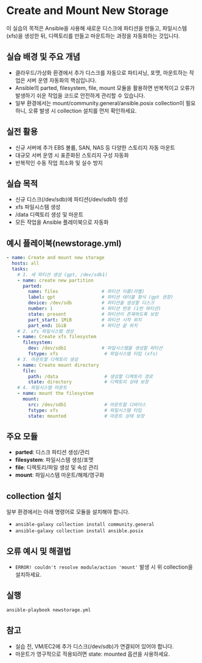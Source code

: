 # Create and Mount New Storage

이 실습의 목적은 Ansible을 사용해 새로운 디스크에 파티션을 만들고, 파일시스템(xfs)을 생성한 뒤, 디렉토리를 만들고 마운트하는 과정을 자동화하는 것입니다.

## 실습 배경 및 주요 개념
- 클라우드/가상화 환경에서 추가 디스크를 자동으로 파티셔닝, 포맷, 마운트하는 작업은 서버 운영 자동화의 핵심입니다.
- Ansible의 parted, filesystem, file, mount 모듈을 활용하면 반복적이고 오류가 발생하기 쉬운 작업을 코드로 안전하게 관리할 수 있습니다.
- 일부 환경에서는 mount/community.general/ansible.posix collection이 필요하니, 오류 발생 시 collection 설치를 먼저 확인하세요.

## 실전 활용
- 신규 서버에 추가 EBS 볼륨, SAN, NAS 등 다양한 스토리지 자동 마운트
- 대규모 서버 운영 시 표준화된 스토리지 구성 자동화
- 반복적인 수동 작업 최소화 및 실수 방지

## 실습 목적
- 신규 디스크(/dev/sdb)에 파티션(/dev/sdb1) 생성
- xfs 파일시스템 생성
- /data 디렉토리 생성 및 마운트
- 모든 작업을 Ansible 플레이북으로 자동화

## 예시 플레이북(newstorage.yml)
```yaml
- name: Create and mount new storage
  hosts: all
  tasks:
    # 1. 새 파티션 생성 (gpt, /dev/sdb1)
    - name: create new partition
      parted:
        name: files                # 파티션 이름(라벨)
        label: gpt                 # 파티션 테이블 형식 (gpt 권장)
        device: /dev/sdb           # 파티션을 생성할 디스크
        number: 1                  # 파티션 번호 (1번 파티션)
        state: present             # 파티션이 존재하도록 보장
        part_start: 1MiB           # 파티션 시작 위치
        part_end: 1GiB             # 파티션 끝 위치
    # 2. xfs 파일시스템 생성
    - name: Create xfs filesystem
      filesystem:
        dev: /dev/sdb1             # 파일시스템을 생성할 파티션
        fstype: xfs                 # 파일시스템 타입 (xfs)
    # 3. 마운트할 디렉토리 생성
    - name: Create mount directory
      file:
        path: /data                 # 생성할 디렉토리 경로
        state: directory            # 디렉토리 상태 보장
    # 4. 파일시스템 마운트
    - name: mount the filesystem
      mount:
        src: /dev/sdb1              # 마운트할 디바이스
        fstype: xfs                 # 파일시스템 타입
        state: mounted              # 마운트 상태 보장
```

## 주요 모듈
- **parted**: 디스크 파티션 생성/관리
- **filesystem**: 파일시스템 생성/포맷
- **file**: 디렉토리/파일 생성 및 속성 관리
- **mount**: 파일시스템 마운트/해제/영구화

## collection 설치
일부 환경에서는 아래 명령어로 모듈을 설치해야 합니다.
- `ansible-galaxy collection install community.general`
- `ansible-galaxy collection install ansible.posix`

## 오류 예시 및 해결법
- `ERROR! couldn't resolve module/action 'mount'` 발생 시 위 collection을 설치하세요.

## 실행
```bash
ansible-playbook newstorage.yml
```

## 참고
- 실습 전, VM/EC2에 추가 디스크(/dev/sdb)가 연결되어 있어야 합니다.
- 마운트가 영구적으로 적용되려면 state: mounted 옵션을 사용하세요. 
